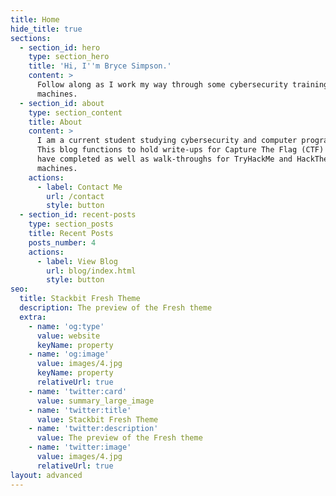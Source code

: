 ```yaml
---
title: Home
hide_title: true
sections:
  - section_id: hero
    type: section_hero
    title: 'Hi, I''m Bryce Simpson.'
    content: >
      Follow along as I work my way through some cybersecurity training
      machines.
  - section_id: about
    type: section_content
    title: About
    content: >
      I am a current student studying cybersecurity and computer programming.
      This blog functions to hold write-ups for Capture The Flag (CTF) events I
      have completed as well as walk-throughs for TryHackMe and HackTheBox
      machines.
    actions:
      - label: Contact Me
        url: /contact
        style: button
  - section_id: recent-posts
    type: section_posts
    title: Recent Posts
    posts_number: 4
    actions:
      - label: View Blog
        url: blog/index.html
        style: button
seo:
  title: Stackbit Fresh Theme
  description: The preview of the Fresh theme
  extra:
    - name: 'og:type'
      value: website
      keyName: property
    - name: 'og:image'
      value: images/4.jpg
      keyName: property
      relativeUrl: true
    - name: 'twitter:card'
      value: summary_large_image
    - name: 'twitter:title'
      value: Stackbit Fresh Theme
    - name: 'twitter:description'
      value: The preview of the Fresh theme
    - name: 'twitter:image'
      value: images/4.jpg
      relativeUrl: true
layout: advanced
---
```

